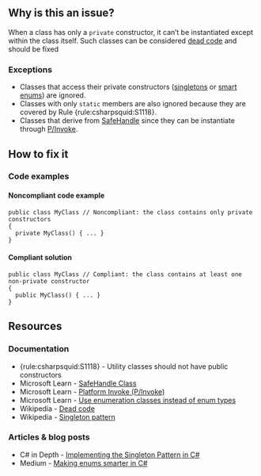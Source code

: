 ## Why is this an issue?

When a class has only a `private` constructor, it can’t be instantiated except within the class itself. Such classes can be considered
[dead code](https://en.wikipedia.org/wiki/Dead_code) and should be fixed

### Exceptions

- Classes that access their private constructors ([singletons](https://en.wikipedia.org/wiki/Singleton_pattern) or [smart
  enums](https://learn.microsoft.com/en-us/dotnet/architecture/microservices/microservice-ddd-cqrs-patterns/enumeration-classes-over-enum-types)) are ignored.
- Classes with only `static` members are also ignored because they are covered by Rule {rule:csharpsquid:S1118}.
- Classes that derive from [SafeHandle](https://learn.microsoft.com/en-us/dotnet/api/system.runtime.interopservices.safehandle) since
  they can be instantiate through [P/Invoke](https://learn.microsoft.com/en-us/dotnet/standard/native-interop/pinvoke).

## How to fix it

### Code examples

#### Noncompliant code example

    public class MyClass // Noncompliant: the class contains only private constructors
    {
      private MyClass() { ... }
    }

#### Compliant solution

    public class MyClass // Compliant: the class contains at least one non-private constructor
    {
      public MyClass() { ... }
    }

## Resources

### Documentation

- {rule:csharpsquid:S1118} - Utility classes should not have public constructors
- Microsoft Learn - [SafeHandle Class](https://learn.microsoft.com/en-us/dotnet/api/system.runtime.interopservices.safehandle)
- Microsoft Learn - [Platform Invoke (P/Invoke)](https://learn.microsoft.com/en-us/dotnet/standard/native-interop/pinvoke)
- Microsoft Learn - [Use
  enumeration classes instead of enum types](https://learn.microsoft.com/en-us/dotnet/architecture/microservices/microservice-ddd-cqrs-patterns/enumeration-classes-over-enum-types)
- Wikipedia - [Dead code](https://en.wikipedia.org/wiki/Dead_code)
- Wikipedia - [Singleton pattern](https://en.wikipedia.org/wiki/Singleton_pattern)

### Articles & blog posts

- C# in Depth - [Implementing the Singleton Pattern in C#](https://csharpindepth.com/articles/singleton)
- Medium - [Making enums smarter in C#](https://medium.com/null-exception/making-enums-smarter-in-c-518108cdaa73)